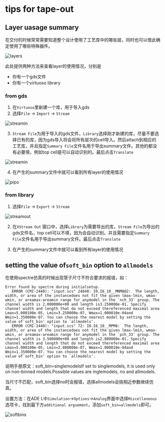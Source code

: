 # tips for tape-out

## Layer uasage summary

在交付的时候常常需要知道整个设计使用了工艺库中的哪些层，同时也可以借此确定使用了哪些特殊器件。

![layers](image-6.png)

此处提供两种方法来查看layer的使用情况，分别是

- 你有一个gds文件
- 你有一个virtuoso library

### from gds

1. 在`Virtuoso`里新建一个库，用于导入gds
2. 选择`File` -> `Import` -> `Stream`

![streamin](image-2.png)

3. `Stream File`为用于导入的gds文件，`Library`选择刚才新建的库，尽量不要选择已有的库，因为gds导入将会将所有层次的cell导入。然后attach到相应的工艺库，并且指定`Summary File`文件名用于导出summary文件。其他的都没有必要填，例如top cell是可以自动识别的。最后点击`Translate`

![streamin](image-3.png)

4. 在产生的summary文件中就可以看到所有layer的使用情况

![pipo](image-5.png)

### from library

1. 选择`File` -> `Export` -> `Stream`

![streamout](image-4.png)

2. 在`XStream Out` 窗口中，选择`Library`为需要导出的库，`Stream File`为导出的gds文件名，top cell可以不填，因为会自动识别。并且需要指定`Summary File`文件名用于导出summary文件。最后点击`Translate`

3. 在产生的summary文件中就可以看到所有layer的使用情况

## setting the value of`soft_bin` option to `allmodels`

在使用spectre仿真的时候出现管子尺寸不符合要求的报错，如：

```text
Error found by spectre during initialsetup.
   ERROR (CMI-2440): "input.scs" 24848: I0.I6_10__MNM0@2:  The length, width, or area of the instancedoes not fit the given lmax-lmin, wmax-wmin, or areamax-areamin range for anymodel in the `nch_33' group. The channel width is 2.000000e+00 and length is3.250000e-01. Specify channel width and length that do not exceed thereferenced maximal area Lmax=5.000100e-05, Lmin=3.250000e-07, Wmax=1.000010e-04and Wmin=1.350000e-07. You can choose the nearest model by setting the value of`soft_bin' option to `allmodels'.
   ERROR (CMI-2440): "input.scs" 72: I0.I6_10__MPM8:  The length, width, or area of the instancedoes not fit the given lmax-lmin, wmax-wmin, or areamax-areamin range for anymodel in the `pch_33' group. The channel width is 3.500000e+00 and length is2.800000e-01. Specify channel width and length that do not exceed thereferenced maximal area Lmax=5.000100e-05, Lmin=2.800000e-07, Wmax=1.000010e-04and Wmin=1.350000e-07. You can choose the nearest model by setting the value of`soft_bin' option to `allmodels'.
```

说明手册原文：soft_bin=singlemodelsIf set to singlemodels, it is used only on non-binned models.Possible values are inglemodels, no and allmodels.

当尺寸不匹配，soft_bin选择no时会报错，选择allmodels会挑相近参数继续仿真。

设置方法：在ADE L中`Simulation`->`Options`->`Analog`界面中选择`Miscellaneous`选项卡，找到最下方`additional arguement`，添加`soft_bin=allmodels`即可。

![softbins](image-7.png)
